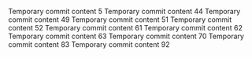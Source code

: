 Temporary commit content 5
Temporary commit content 44
Temporary commit content 49
Temporary commit content 51
Temporary commit content 52
Temporary commit content 61
Temporary commit content 62
Temporary commit content 63
Temporary commit content 70
Temporary commit content 83
Temporary commit content 92

